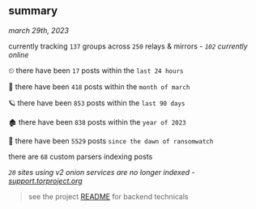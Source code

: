 
## summary
_march 29th, 2023_

currently tracking `137` groups across `250` relays & mirrors - _`102` currently online_

⏲ there have been `17` posts within the `last 24 hours`

🦈 there have been `418` posts within the `month of march`

🪐 there have been `853` posts within the `last 90 days`

🏚 there have been `838` posts within the `year of 2023`

🦕 there have been `5529` posts `since the dawn of ransomwatch`

there are `68` custom parsers indexing posts

_`20` sites using v2 onion services are no longer indexed - [support.torproject.org](https://support.torproject.org/onionservices/v2-deprecation/)_

> see the project [README](https://github.com/joshhighet/ransomwatch#ransomwatch--) for backend technicals
